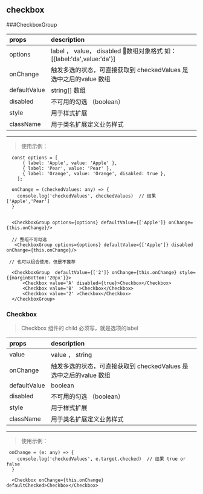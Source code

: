 ## checkbox

###CheckboxGroup

|props| description                 |
|:----|:------------------|
|options | label ， value， disabled 数组对象格式 如：[{label:'da',value:'da'}]
|onChange | 触发多选的状态，可直接获取到 checkedValues 是选中之后的value 数组|
|defaultValue | string[] 数组 |
|disabled| 不可用的勾选 （boolean）|
|style| 用于样式扩展 |
|className| 用于类名扩展定义业务样式|

----
> 使用示例：
```
  const options = [
      { label: 'Apple', value: 'Apple' },
      { label: 'Pear', value: 'Pear' },
      { label: 'Orange', value: 'Orange', disabled: true },
    ];

  onChange = (checkedValues: any) => {
    console.log('checkedValues', checkedValues)  // 结果 ['Apple','Pear']
  }

  
  <CheckboxGroup options={options} defaultValue={['Apple']} onChange={this.onChange}/>

  // 整组不可勾选
   <CheckboxGroup options={options} defaultValue={['Apple']} disabled onChange={this.onChange}/>

 // 也可以组合使用，但是不推荐

  <CheckboxGroup  defaultValue={['2']} onChange={this.onChange} style={{marginBottom:'20px'}}>
      <Checkbox value='A' disabled={true}>Checkbox</Checkbox>
      <Checkbox value='B'  >Checkbox</Checkbox>
      <Checkbox value='2' >Checkbox</Checkbox>
  </CheckboxGroup>     
```

### Checkbox

> Checkbox 组件的 child 必须写，就是选项的label

|props| description                 |
|:----|:------------------|
|value| value ， string
|onChange | 触发多选的状态，可直接获取到 checkedValues 是选中之后的value 数组|
|defaultValue | boolean |
|disabled| 不可用的勾选 （boolean）|
|style| 用于样式扩展 |
|className| 用于类名扩展定义业务样式|

----

> 使用示例：

```
 onChange = (e: any) => {
    console.log('checkedValues', e.target.checked)  // 结果 true or false
  }
  
  <Checkbox onChange={this.onChange} defaultChecked>Checkbox</Checkbox>

```